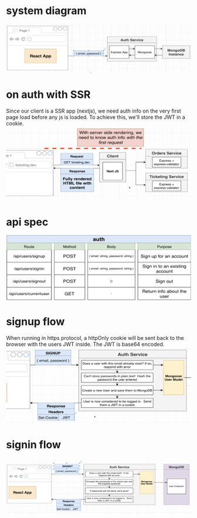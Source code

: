 # system diagram

![auth system diagram](../docs/auth-architecture.png)

# on auth with SSR

Since our client is a SSR app (nextjs), we need auth info on the very first page load before any js is loaded.
To achieve this, we'll store the JWT in a cookie.  
![ssr auth](../docs/ssr-auth.png)

# api spec

![api spec](../docs/auth-api-spec.png)

# signup flow

When running in https protocol, a httpOnly cookie will be sent back to the browser with the users JWT inside.
The JWT is base64 encoded.
![signup flow](../docs/auth-signup-flow.png)

# signin flow

![signin flow](../docs/auth-signin-flow.png)
